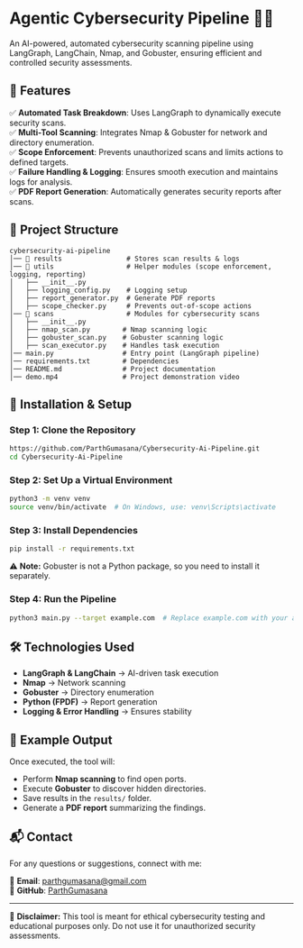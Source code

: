 # Agentic Cybersecurity Pipeline 🔐🚀

An AI-powered, automated cybersecurity scanning pipeline using LangGraph, LangChain, Nmap, and Gobuster, ensuring efficient and controlled security assessments.

## 📌 Features

✅ **Automated Task Breakdown**: Uses LangGraph to dynamically execute security scans.  
✅ **Multi-Tool Scanning**: Integrates Nmap & Gobuster for network and directory enumeration.  
✅ **Scope Enforcement**: Prevents unauthorized scans and limits actions to defined targets.  
✅ **Failure Handling & Logging**: Ensures smooth execution and maintains logs for analysis.  
✅ **PDF Report Generation**: Automatically generates security reports after scans.  

## 📂 Project Structure

```
cybersecurity-ai-pipeline
│── 📂 results                # Stores scan results & logs
│── 📂 utils                  # Helper modules (scope enforcement, logging, reporting)
│   ├── __init__.py
│   ├── logging_config.py    # Logging setup
│   ├── report_generator.py  # Generate PDF reports
│   ├── scope_checker.py     # Prevents out-of-scope actions
│── 📂 scans                  # Modules for cybersecurity scans
│   ├── __init__.py
│   ├── nmap_scan.py        # Nmap scanning logic
│   ├── gobuster_scan.py    # Gobuster scanning logic
│   ├── scan_executor.py    # Handles task execution
│── main.py                 # Entry point (LangGraph pipeline)
│── requirements.txt        # Dependencies
│── README.md               # Project documentation
│── demo.mp4                # Project demonstration video
```

## 🚀 Installation & Setup

### Step 1: Clone the Repository
```bash
https://github.com/ParthGumasana/Cybersecurity-Ai-Pipeline.git
cd Cybersecurity-Ai-Pipeline
```

### Step 2: Set Up a Virtual Environment
```bash
python3 -m venv venv
source venv/bin/activate  # On Windows, use: venv\Scripts\activate
```

### Step 3: Install Dependencies
```bash
pip install -r requirements.txt
```
⚠️ **Note:** Gobuster is not a Python package, so you need to install it separately.

### Step 4: Run the Pipeline
```bash
python3 main.py --target example.com  # Replace example.com with your actual target
```

## 🛠️ Technologies Used

- **LangGraph & LangChain** → AI-driven task execution
- **Nmap** → Network scanning
- **Gobuster** → Directory enumeration
- **Python (FPDF)** → Report generation
- **Logging & Error Handling** → Ensures stability

## 📑 Example Output

Once executed, the tool will:

- Perform **Nmap scanning** to find open ports.
- Execute **Gobuster** to discover hidden directories.
- Save results in the `results/` folder.
- Generate a **PDF report** summarizing the findings.

## 📬 Contact

For any questions or suggestions, connect with me:

📧 **Email**: [parthgumasana@gmail.com](mailto:parthgumasana@gmail.com)  
🔗 **GitHub**: [ParthGumasana](https://github.com/ParthGumasana)  

---

📢 **Disclaimer:** This tool is meant for ethical cybersecurity testing and educational purposes only. Do not use it for unauthorized security assessments.
